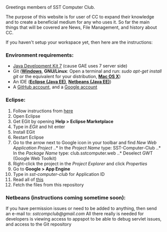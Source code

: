 Greetings members of SST Computer Club.

The purpose of this website is for user of CC to expand their knowledge and to create a beneficial medium for any who uses it. So far the main things that will be covered are News, File Management, and history about CC.

If you haven't setup your workspace yet, then here are the instructions:

### Environment requirements:
* [Java Development Kit 7](http://www.oracle.com/technetwork/java/javase/downloads/jdk7-downloads-1880260.html) (cause GAE uses 7 server side)
* Git ([**Windows**](http://git-scm.com/download/win), **GNU/Linux**: Open a terminal and run: _sudo apt-get install git_ or the equivalent for your distribution, [**Mac OS X**](http://git-scm.com/download/mac))
* An IDE ([**Eclipse (Java EE)**](https://www.eclipse.org/downloads/packages/eclipse-ide-java-ee-developers/lunasr2), [**Netbeans (Java EE)**](https://netbeans.org/downloads/))
* A [GitHub account](https://github.com/join), and a [Google account](https://accounts.google.com/SignUp)

### Eclipse:
1. Follow instructions from [here](https://developers.google.com/eclipse/docs/install-eclipse-4.4)
2. Open Eclipse
3. Get EGit by opening **Help > Eclipse Marketplace**
4. Type in _EGit_ and hit enter
5. Install EGit
6. Restart Eclipse
7. Go to the arrow next to Google icon in your toolbar and find _New Web Application Project_
..* In the _Project Name_ type: SST-Computer-Club
..* In the _Package Name_ type: club.sstcomputer.web
..* Deselect GWT (Google Web Toolkit)
8. Right-click the project in the _Project Explorer_ and click _Properties_
9. Go to **Google > App Engine**
10. Type in _sst-computer-club_ for Application ID
11. Read all of [this](http://wiki.eclipse.org/EGit/User_Guide)
12. Fetch the files from this repository

### Netbeans (instructions coming sometime soon):

If you have permission issues or need to be added to anything, then send an e-mail to: _sstcompclub@gmail.com_
All there really is needed for developers is viewing access to appspot to be able to debug servlet issues, and access to the Git repository